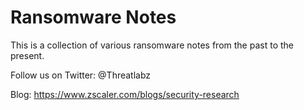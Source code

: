 # Ransomware Notes

This is a collection of various ransomware notes from the past to the present.

Follow us on Twitter: @Threatlabz

Blog: https://www.zscaler.com/blogs/security-research
